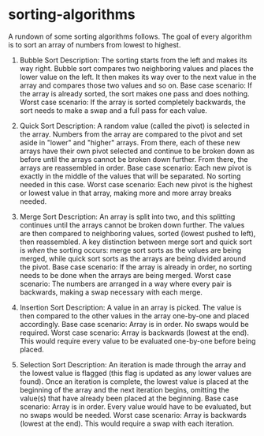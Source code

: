 # sorting-algorithms

A rundown of some sorting algorithms follows.  The goal of every algorithm is to sort an array of numbers from lowest to highest.

1) Bubble Sort
Description: The sorting starts from the left and makes its way right.  Bubble sort compares two neighboring values and places the lower value on the left.  It then makes its way over to the next value in the array and compares those two values and so on.
Base case scenario: If the array is already sorted, the sort makes one pass and does nothing.
Worst case scenario: If the array is sorted completely backwards, the sort needs to make a swap and a full pass for each value.

2) Quick Sort
Description: A random value (called the pivot) is selected in the array.  Numbers from the array are compared to the pivot and set aside in "lower" and "higher" arrays.  From there, each of these new arrays have their own pivot selected and continue to be broken down as before until the arrays cannot be broken down further.  From there, the arrays are reassembled in order.
Base case scenario: Each new pivot is exactly in the middle of the values that will be separated.  No sorting needed in this case.
Worst case scenario: Each new pivot is the highest or lowest value in that array, making more and more array breaks needed.

3) Merge Sort
Description: An array is split into two, and this splitting continues until the arrays cannot be broken down further.  The values are then compared to neighboring values, sorted (lowest pushed to left), then reassembled.  A key distinction between merge sort and quick sort is _when_ the sorting occurs: merge sort sorts as the values are being merged, while quick sort sorts as the arrays are being divided around the pivot.
Base case scenario: If the array is already in order, no sorting needs to be done when the arrays are being merged.
Worst case scenario: The numbers are arranged in a way where every pair is backwards, making a swap necessary with each merge.

4) Insertion Sort
Description: A value in an array is picked.  The value is then compared to the other values in the array one-by-one and placed accordingly.
Base case scenario: Array is in order.  No swaps would be required.
Worst case scenario: Array is backwards (lowest at the end).  This would require every value to be evaluated one-by-one before being placed.

5) Selection Sort
Description: An iteration is made through the array and the lowest value is flagged (this flag is updated as any lower values are found).  Once an iteration is complete, the lowest value is placed at the beginning of the array and the next iteration begins, omitting the value(s) that have already been placed at the beginning.
Base case scenario: Array is in order.  Every value would have to be evaluated, but no swaps would be needed.
Worst case scenario: Array is backwards (lowest at the end).  This would require a swap with each iteration.
